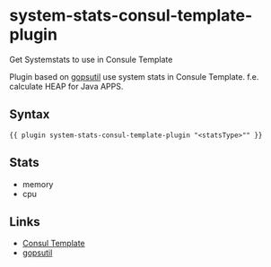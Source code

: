 # system-stats-consul-template-plugin
Get Systemstats to use in Consule Template

Plugin based on [gopsutil](https://github.com/shirou/gopsutil) use system stats in Consule Template.
f.e. calculate HEAP for Java APPS. 

## Syntax

`{{ plugin system-stats-consul-template-plugin "<statsType>"" }}`

## Stats
 * memory
 * cpu

## Links
 * [Consul Template](https://github.com/hashicorp/consul-template)
 * [gopsutil](https://github.com/shirou/gopsutil)
 
